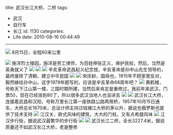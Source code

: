 title: 武汉长江大桥、二桥
tags:
  - 武汉
  - 自行车
  - 长江
id: 1130
categories:
  - Life
date: 2010-08-16 00:44:49
---
![](/images/2010/08/16_201009052240573255_7257.jpg)
8月15日，全程60来公里
<!--more-->
![](/images/2010/08/16_201009052250185048_7258.jpg)
施洋烈士陵园，施洋是劳工律师，为百姓伸张正义，保护民权，然后，当然是英勇就义了
![](/images/2010/08/16_201009052252235158_7259.jpg)
![](/images/2010/08/16_201009052252367486_7260.jpg)
![](/images/2010/08/16_201009052252541872_7261.jpg)
辛亥革命武昌起义纪念馆，辛亥革命是孙中山先生领导的，最终废除了清朝，建立中华民国
![](/images/2010/08/16_201009052321040278_7262.jpg)
![](/images/2010/08/16_201009052256146308_7263.jpg)
宋庆龄，国母也，1915年不顾家里反对，毅然嫁给孙中山，这字1979年题写的，应该是辛亥革命68周年吧？
![](/images/2010/08/16_201009052259520678_7264.jpg)
黄鹤楼，号称天下江山第一楼，三国时期所建，当然后来肯定是重修过，我前年来武汉，门票50，现在已经涨到80了，所以很多武汉当地人也没进去
![](/images/2010/08/16_201009052320348300_7265.jpg)
![](/images/2010/08/16_201009052319524414_7266.jpg)
武汉长江大桥，连接着武昌和汉阳，号称万里长江第一座铁路公路两用桥，1957年10月15日通车，大桥总长1670米，总设计师主持过钱塘江大桥的茅以升，据说也俄罗斯也提供了技术支持
![](/images/2010/08/16_201009052303470825_7267.jpg)
江汉关，欧式风味的建筑，大大的门柱，又有点希腊风味
![](/images/2010/08/16_201009052307164322_7268.jpg)
江汉步行街，据说武汉最繁华的步行街
![](/images/2010/08/16_201009052308486687_7269.jpg)
![](/images/2010/08/16_201009052309076714_7270.jpg)
武汉长江二桥，全长3227.4米，据说质量还不如武汉长江大桥，老是整修
